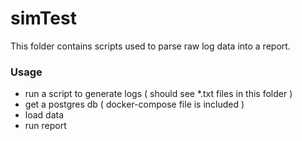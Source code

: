 # simTest

This folder contains scripts used to parse raw log data into a report.


### Usage

* run a script to generate logs ( should see *.txt files in this folder )
* get a postgres db ( docker-compose file is included )
* load data
* run report
